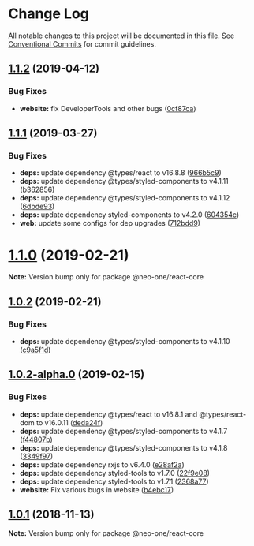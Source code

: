 # Change Log

All notable changes to this project will be documented in this file.
See [Conventional Commits](https://conventionalcommits.org) for commit guidelines.

## [1.1.2](https://github.com/neo-one-suite/neo-one/compare/@neo-one/react-core@1.1.1...@neo-one/react-core@1.1.2) (2019-04-12)


### Bug Fixes

* **website:** fix DeveloperTools and other bugs ([0cf87ca](https://github.com/neo-one-suite/neo-one/commit/0cf87ca))





## [1.1.1](https://github.com/neo-one-suite/neo-one/compare/@neo-one/react-core@1.1.0...@neo-one/react-core@1.1.1) (2019-03-27)


### Bug Fixes

* **deps:** update dependency @types/react to v16.8.8 ([966b5c9](https://github.com/neo-one-suite/neo-one/commit/966b5c9))
* **deps:** update dependency @types/styled-components to v4.1.11 ([b362856](https://github.com/neo-one-suite/neo-one/commit/b362856))
* **deps:** update dependency @types/styled-components to v4.1.12 ([6dbde93](https://github.com/neo-one-suite/neo-one/commit/6dbde93))
* **deps:** update dependency styled-components to v4.2.0 ([604354c](https://github.com/neo-one-suite/neo-one/commit/604354c))
* **web:** update some configs for dep upgrades ([712bdd9](https://github.com/neo-one-suite/neo-one/commit/712bdd9))





# [1.1.0](https://github.com/neo-one-suite/neo-one/compare/@neo-one/react-core@1.0.2...@neo-one/react-core@1.1.0) (2019-02-21)

**Note:** Version bump only for package @neo-one/react-core





## [1.0.2](https://github.com/neo-one-suite/neo-one/compare/@neo-one/react-core@1.0.2-alpha.0...@neo-one/react-core@1.0.2) (2019-02-21)


### Bug Fixes

* **deps:** update dependency @types/styled-components to v4.1.10 ([c9a5f1d](https://github.com/neo-one-suite/neo-one/commit/c9a5f1d))





## [1.0.2-alpha.0](https://github.com/neo-one-suite/neo-one/compare/@neo-one/react-core@1.0.1...@neo-one/react-core@1.0.2-alpha.0) (2019-02-15)


### Bug Fixes

* **deps:** update dependency @types/react to v16.8.1 and @types/react-dom to v16.0.11 ([deda24f](https://github.com/neo-one-suite/neo-one/commit/deda24f))
* **deps:** update dependency @types/styled-components to v4.1.7 ([f44807b](https://github.com/neo-one-suite/neo-one/commit/f44807b))
* **deps:** update dependency @types/styled-components to v4.1.8 ([3349f97](https://github.com/neo-one-suite/neo-one/commit/3349f97))
* **deps:** update dependency rxjs to v6.4.0 ([e28af2a](https://github.com/neo-one-suite/neo-one/commit/e28af2a))
* **deps:** update dependency styled-tools to v1.7.0 ([22f9e08](https://github.com/neo-one-suite/neo-one/commit/22f9e08))
* **deps:** update dependency styled-tools to v1.7.1 ([2368a77](https://github.com/neo-one-suite/neo-one/commit/2368a77))
* **website:** Fix various bugs in website ([b4ebc17](https://github.com/neo-one-suite/neo-one/commit/b4ebc17))





## [1.0.1](https://github.com/neo-one-suite/neo-one/compare/@neo-one/react-core@1.0.0...@neo-one/react-core@1.0.1) (2018-11-13)

**Note:** Version bump only for package @neo-one/react-core
